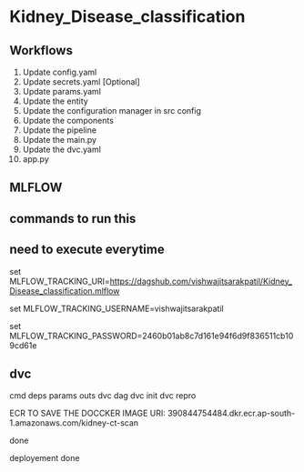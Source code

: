 # Kidney_Disease_classification
## Workflows
1. Update config.yaml
2. Update secrets.yaml [Optional]
3. Update params.yaml
4. Update the entity
5. Update the configuration manager in src config
6. Update the components
7. Update the pipeline  
8. Update the main.py
9. Update the dvc.yaml
10. app.py

## MLFLOW
## commands to run this
## need to execute everytime

set MLFLOW_TRACKING_URI=https://dagshub.com/vishwajitsarakpatil/Kidney_Disease_classification.mlflow

set MLFLOW_TRACKING_USERNAME=vishwajitsarakpatil

set MLFLOW_TRACKING_PASSWORD=2460b01ab8c7d161e94f6d9f836511cb109cd61e


## dvc
cmd
deps
params
outs
dvc dag
dvc init
dvc repro


ECR TO SAVE THE  DOCCKER IMAGE
URI: 390844754484.dkr.ecr.ap-south-1.amazonaws.com/kidney-ct-scan

done

deployement done